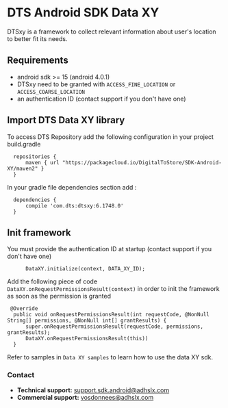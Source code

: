 # DTS Android SDK Data XY

DTSxy is a framework to collect relevant information about user's location to better fit its needs.


## Requirements

* android sdk >= 15 (android 4.0.1)
* DTSxy need to be granted with `ACCESS_FINE_LOCATION` or `ACCESS_COARSE_LOCATION`
* an authentication ID (contact support if you don't have one)


## Import DTS Data XY library

To access DTS Repository add the following configuration in your project build.gradle
``` 
  repositories {
      maven { url "https://packagecloud.io/DigitalToStore/SDK-Android-XY/maven2" }
  }
```

In your gradle file dependencies section add : 
```
  dependencies {
      compile 'com.dts:dtsxy:6.1748.0'
  }
```


## Init framework

You must provide the authentication ID at startup (contact support if you don't have one)
```
      DataXY.initialize(context, DATA_XY_ID);
```

Add the following piece of code `DataXY.onRequestPermissionsResult(context)` in order to init the framework as soon as the permission is granted
```
 @Override
  public void onRequestPermissionsResult(int requestCode, @NonNull String[] permissions, @NonNull int[] grantResults) {
      super.onRequestPermissionsResult(requestCode, permissions, grantResults);
      DataXY.onRequestPermissionsResult(this)) 
  }
```
           
Refer to samples in `Data XY samples` to learn how to use the data XY sdk.


### Contact
* **Technical support:** support.sdk.android@adhslx.com
* **Commercial support:** vosdonnees@adhslx.com
